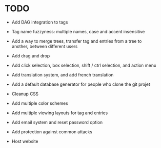 # TODO

- Add DAG integration to tags
- Tag name fuzzyness: multiple names, case and accent insensitive
- Add a way to merge trees, transfer tag and entries from a tree to another, between different users
- Add drag and drop
- Add click selection, box selection, shift / ctrl selection, and action menu

- Add translation system, and add french translation
- Add a default database generator for people who clone the git projet

- Cleanup CSS
- Add multiple color schemes
- Add multiple viewing layouts for tag and entries

- Add email system and reset password option
- Add protection against common attacks
- Host website
